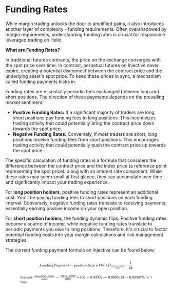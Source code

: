# Funding Rates

While margin trading unlocks the door to amplified gains, it also introduces another layer of complexity - funding requirements. Often overshadowed by margin requirements, understanding funding rates is crucial for responsible leveraged trading on Helix.

**What are Funding Rates?**

In traditional futures contracts, the price on the exchange converges with the spot price over time. In contrast, perpetual futures on Injective never expire, creating a potential disconnect between the contract price and the underlying asset's spot price. To keep these prices in sync, a mechanism called funding payments kicks in.

Funding rates are essentially periodic fees exchanged between long and short positions. The direction of these payments depends on the prevailing market sentiment:

* **Positive Funding Rates:** If a significant majority of traders are long, short positions pay funding fees to long positions. This incentivizes trading activity that could potentially bring the contract price down towards the spot price.
* **Negative Funding Rates:** Conversely, if most traders are short, long positions receive funding fees from short positions. This encourages trading activity that could potentially push the contract price up towards the spot price.

The specific calculation of funding rates is a formula that considers the difference between the contract price and the index price (a reference point representing the spot price), along with an interest rate component. While these rates may seem small at first glance, they can accumulate over time and significantly impact your trading experience.

For **long position holders**, positive funding rates represent an additional cost. You'll be paying funding fees to short positions on each funding interval. Conversely, negative funding rates translate to receiving payments, essentially earning passive income on your open position.

For **short position holders**, the funding dynamic flips. Positive funding rates become a source of income, while negative funding rates translate to periodic payments you owe to long positions. Therefore, it's crucial to factor potential funding costs into your margin calculations and risk management strategies.

The current funding payment formula on Injective can be found below:

<figure><img src="../../.gitbook/assets/image.png" alt=""><figcaption></figcaption></figure>
